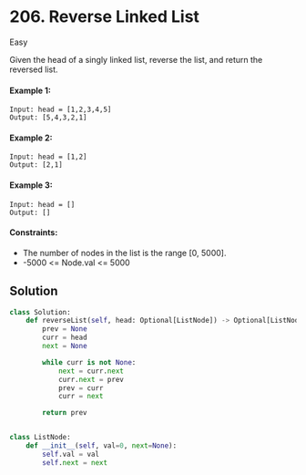 # 206. Reverse Linked List

Easy

Given the head of a singly linked list, reverse the list, and return the reversed list.

#### Example 1:

```
Input: head = [1,2,3,4,5]
Output: [5,4,3,2,1]
```

#### Example 2:

```
Input: head = [1,2]
Output: [2,1]
```

#### Example 3:

```
Input: head = []
Output: []
```

#### Constraints:

- The number of nodes in the list is the range [0, 5000].
- -5000 <= Node.val <= 5000

## Solution

```python
class Solution:
    def reverseList(self, head: Optional[ListNode]) -> Optional[ListNode]:
        prev = None
        curr = head
        next = None

        while curr is not None:
            next = curr.next
            curr.next = prev
            prev = curr
            curr = next

        return prev


class ListNode:
    def __init__(self, val=0, next=None):
        self.val = val
        self.next = next
```
